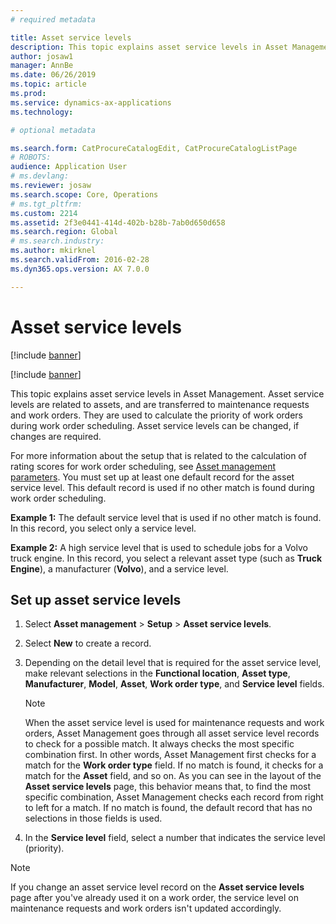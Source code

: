 ```yaml
---
# required metadata

title: Asset service levels
description: This topic explains asset service levels in Asset Management.
author: josaw1
manager: AnnBe
ms.date: 06/26/2019
ms.topic: article
ms.prod: 
ms.service: dynamics-ax-applications
ms.technology: 

# optional metadata

ms.search.form: CatProcureCatalogEdit, CatProcureCatalogListPage
# ROBOTS: 
audience: Application User
# ms.devlang: 
ms.reviewer: josaw
ms.search.scope: Core, Operations
# ms.tgt_pltfrm: 
ms.custom: 2214
ms.assetid: 2f3e0441-414d-402b-b28b-7ab0d650d658
ms.search.region: Global
# ms.search.industry: 
ms.author: mkirknel
ms.search.validFrom: 2016-02-28
ms.dyn365.ops.version: AX 7.0.0

---
```


# Asset service levels

[!include [banner](../../includes/banner.md)]

[!include [banner](../../includes/preview-banner.md)]

This topic explains asset service levels in Asset Management. Asset service levels are related to assets, and are transferred to maintenance requests and work orders. They are used to calculate the priority of work orders during work order scheduling. Asset service levels can be changed, if changes are required.

For more information about the setup that is related to the calculation of rating scores for work order scheduling, see [Asset management parameters](../setup-for-objects/enterprise-asset-management-parameters.md). You must set up at least one default record for the asset service level. This default record is used if no other match is found during work order scheduling.

**Example 1:** The default service level that is used if no other match is found. In this record, you select only a service level.

**Example 2:** A high service level that is used to schedule jobs for a Volvo truck engine. In this record, you select a relevant asset type (such as **Truck Engine**), a manufacturer (**Volvo**), and a service level.

## Set up asset service levels

1. Select **Asset management** \> **Setup** \> **Asset service levels**.
2. Select **New** to create a record.
3. Depending on the detail level that is required for the asset service level, make relevant selections in the **Functional location**, **Asset type**, **Manufacturer**, **Model**, **Asset**, **Work order type**, and **Service level** fields.

    > [!NOTE]
    > When the asset service level is used for maintenance requests and work orders, Asset Management goes through all asset service level records to check for a possible match. It always checks the most specific combination first. In other words, Asset Management first checks for a match for the **Work order type** field. If no match is found, it checks for a match for the **Asset** field, and so on. As you can see in the layout of the **Asset service levels** page, this behavior means that, to find the most specific combination, Asset Management checks each record from right to left for a match. If no match is found, the default record that has no selections in those fields is used.

4. In the **Service level** field, select a number that indicates the service level (priority).


> [!NOTE]
> If you change an asset service level record on the **Asset service levels** page after you've already used it on a work order, the service level on maintenance requests and work orders isn't updated accordingly.
